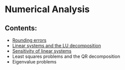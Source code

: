 # Numerical Analysis

## Contents:

- [Rounding errors](https://github.com/um-perez-alvaro/Numerical-Analysis/blob/main/Notebooks/Rounding%20errors/README.md)
- [Linear systems and the LU decomposition](https://github.com/um-perez-alvaro/Numerical-Analysis/blob/main/Notebooks/Linear%20systems/README.md)
- [Sensitivity of linear systems]()
- Least squares problems and the QR decomposition
- Eigenvalue problems
